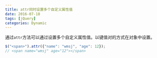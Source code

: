 ```yaml
---
title: attr同时设置多个自定义属性值
date: 2016-07-18
tags: [jQuery]
categories: Dynamic
---
```


通过`attr`方法可以通过设置多个自定义属性值。以键值对的方式在对象中设置。

```javascript
$("<span>").attr({"name": "wmsj", "age": 12});
// <span name="wmsj" age="12"></span>
```

